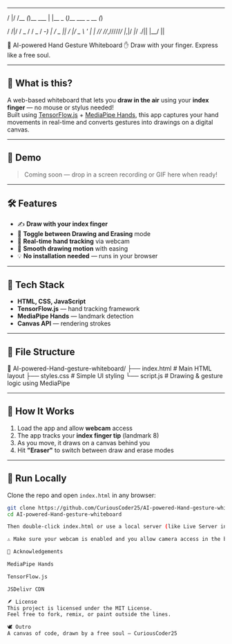 <!-- ASCII Art Header -->
 __  ___     _            _       _               _ 
/  |/  /__ _(_)__  ___   | |__ _ (_)__  ___ _ __ (_)

/ /|/ / _ / / _ \/ -_) | / _ || / |/ _ \ ' | |
// //_,/////_/ |_,|/ _|_/ ./||
|__/ ||

🎨 AI-powered Hand Gesture Whiteboard
✋ Draw with your finger. Express like a free soul.


---

## 🧠 What is this?

A web-based whiteboard that lets you **draw in the air** using your **index finger** — no mouse or stylus needed!  
Built using [TensorFlow.js](https://www.tensorflow.org/js) + [MediaPipe Hands](https://google.github.io/mediapipe/solutions/hands), this app captures your hand movements in real-time and converts gestures into drawings on a digital canvas.

---

## 🚀 Demo

> Coming soon — drop in a screen recording or GIF here when ready!  
<!-- Example: ![Demo](https://github.com/CuriousCoder25/AI-powered-Hand-gesture-whiteboard/raw/main/demo.gif) -->

---

## 🛠️ Features

- ✍️ **Draw with your index finger**
- 🧽 **Toggle between Drawing and Erasing** mode
- 🎥 **Real-time hand tracking** via webcam
- 🧊 **Smooth drawing motion** with easing
- 💡 **No installation needed** — runs in your browser

---

## 🧰 Tech Stack

- **HTML, CSS, JavaScript**
- **TensorFlow.js** — hand tracking framework
- **MediaPipe Hands** — landmark detection
- **Canvas API** — rendering strokes

---

## 📂 File Structure

📁 AI-powered-Hand-gesture-whiteboard/
├── index.html # Main HTML layout
├── styles.css # Simple UI styling
└── script.js # Drawing & gesture logic using MediaPipe


---

## 📸 How It Works

1. Load the app and allow **webcam** access
2. The app tracks your **index finger tip** (landmark 8)
3. As you move, it draws on a canvas behind you
4. Hit **"Eraser"** to switch between draw and erase modes

---

## 🧪 Run Locally

Clone the repo and open `index.html` in any browser:

```bash
git clone https://github.com/CuriousCoder25/AI-powered-Hand-gesture-whiteboard.git
cd AI-powered-Hand-gesture-whiteboard

Then double-click index.html or use a local server (like Live Server in VS Code).

⚠️ Make sure your webcam is enabled and you allow camera access in the browser.

🙏 Acknowledgements

MediaPipe Hands

TensorFlow.js

JSDelivr CDN

🪶 License
This project is licensed under the MIT License.
Feel free to fork, remix, or paint outside the lines.

🕊️ Outro
A canvas of code, drawn by a free soul – CuriousCoder25